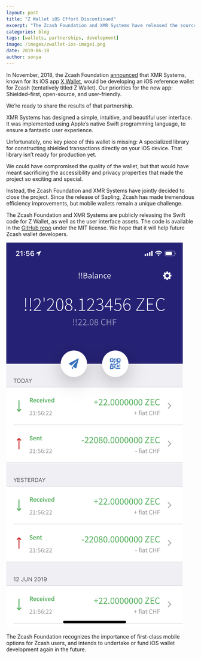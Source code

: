 ```yaml
---
layout: post
title: "Z Wallet iOS Effort Discontinued"
excerpt: "The Zcash Foundation and XMR Systems have released the source code to the WIP project."
categories: blog
tags: [wallets, partnerships, development]
image: /images/zwallet-ios-image1.png
date: 2019-06-18
author: sonya
---
```


In November, 2018, the Zcash Foundation [announced](https://www.zfnd.org/blog/wallet-agreements/) that XMR Systems, known for its iOS app [X Wallet](https://xwallet.tech/), would be developing an iOS reference wallet for Zcash (tentatively titled Z Wallet). Our priorities for the new app: Shielded-first, open-source, and user-friendly.

We’re ready to share the results of that partnership.

XMR Systems has designed a simple, intuitive, and beautiful user interface. It was implemented using Apple’s native Swift programming language, to ensure a fantastic user experience.

Unfortunately, one key piece of this wallet is missing: A specialized library for constructing shielded transactions directly on your iOS device. That library isn’t ready for production yet.

We could have compromised the quality of the wallet, but that would have meant sacrificing the accessibility and privacy properties that made the project so exciting and special.

Instead, the Zcash Foundation and XMR Systems have jointly decided to close the project. Since the release of Sapling, Zcash has made tremendous efficiency improvements, but mobile wallets remain a unique challenge.

The Zcash Foundation and XMR Systems are publicly releasing the Swift code for Z Wallet, as well as the user interface assets. The code is available in the [GitHub repo](https://github.com/ZcashFoundation/zwallet-ios) under the MIT license. We hope that it will help future Zcash wallet developers.

![Zwallet Screenshot 1](/images/zwallet-ios-image1.png)

The Zcash Foundation recognizes the importance of first-class mobile options for Zcash users, and intends to undertake or fund iOS wallet development again in the future.
